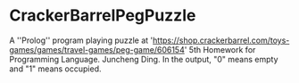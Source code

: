 # CrackerBarrelPegPuzzle
A ''Prolog'' program playing puzzle at 'https://shop.crackerbarrel.com/toys-games/games/travel-games/peg-game/606154'
5th Homework for Programming Language. Juncheng Ding.
In the output, "0" means empty and "1" means occupied.
